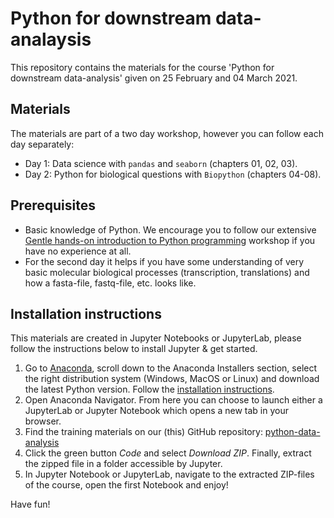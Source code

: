 # Python for downstream data-analaysis
This repository contains the materials for the course 'Python for downstream data-analysis' given on 25 February and 04 March 2021. 

## Materials
The materials are part of a two day workshop, however you can follow each day separately:
- Day 1: Data science with `pandas` and `seaborn` (chapters 01, 02, 03).  
- Day 2: Python for biological questions with `Biopython` (chapters 04-08).  

## Prerequisites
- Basic knowledge of Python. We encourage you to follow our extensive [Gentle hands-on introduction to Python programming](https://github.com/vibbits/python-data-analysis/) workshop if you have no experience at all. 
- For the second day it helps if you have some understanding of very basic molecular biological processes (transcription, translations) and how a fasta-file, fastq-file, etc. looks like. 

## Installation instructions
This materials are created in Jupyter Notebooks or JupyterLab, please follow the instructions below to install Jupyter & get started. 

1. Go to [Anaconda](https://www.anaconda.com/products/individual), scroll down to the Anaconda Installers section, select the right distribution system (Windows, MacOS or Linux) and download the latest Python version. Follow the [installation instructions](https://docs.anaconda.com/anaconda/install/).
2. Open Anaconda Navigator. From here you can choose to launch either a JupyterLab or Jupyter Notebook which opens a new tab in your browser. 
3. Find the training materials on our (this) GitHub repository: [python-data-analysis](https://github.com/vibbits/python-data-analysis/)
4. Click the green button *Code* and select *Download ZIP*. Finally, extract the zipped file in a folder accessible by Jupyter.
5. In Jupyter Notebook or JupyterLab, navigate to the extracted ZIP-files of the course, open the first Notebook and enjoy!

Have fun!
